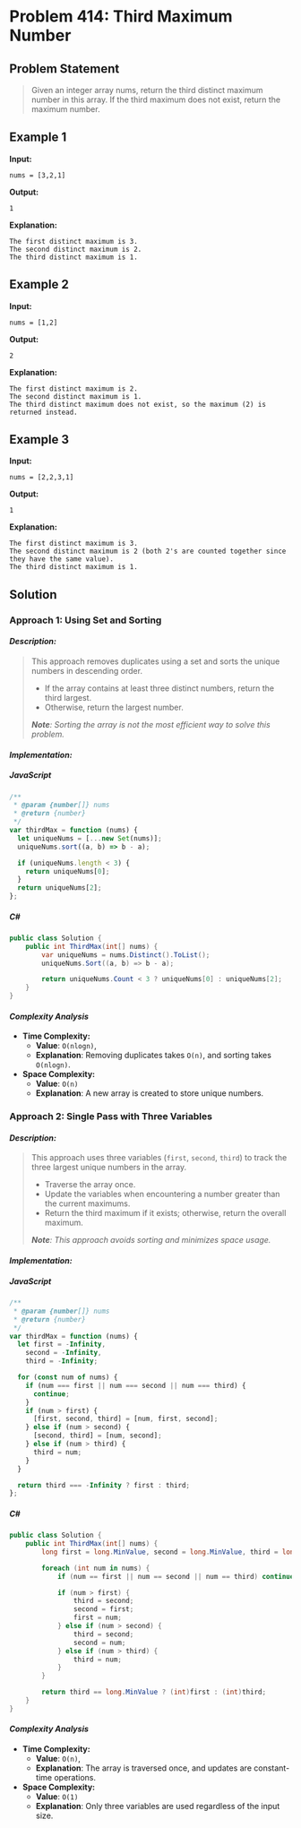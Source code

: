 # Problem 414: Third Maximum Number

## Problem Statement

> Given an integer array nums, return the third distinct maximum number in this array. If the third maximum does not exist, return the maximum number.

## Example 1

**Input:**

```
nums = [3,2,1]
```

**Output:**

```
1
```

**Explanation:**

```
The first distinct maximum is 3.
The second distinct maximum is 2.
The third distinct maximum is 1.
```

## Example 2

**Input:**

```
nums = [1,2]
```

**Output:**

```
2
```

**Explanation:**

```
The first distinct maximum is 2.
The second distinct maximum is 1.
The third distinct maximum does not exist, so the maximum (2) is returned instead.
```

## Example 3

**Input:**

```
nums = [2,2,3,1]
```

**Output:**

```
1
```

**Explanation:**

```
The first distinct maximum is 3.
The second distinct maximum is 2 (both 2's are counted together since they have the same value).
The third distinct maximum is 1.
```

## Solution

### Approach 1: Using Set and Sorting

#### _Description:_

> This approach removes duplicates using a set and sorts the unique numbers in descending order.
>
> - If the array contains at least three distinct numbers, return the third largest.
> - Otherwise, return the largest number.
>
> ***Note**: Sorting the array is not the most efficient way to solve this problem.*

#### _Implementation:_

##### JavaScript

```javascript
/**
 * @param {number[]} nums
 * @return {number}
 */
var thirdMax = function (nums) {
  let uniqueNums = [...new Set(nums)];
  uniqueNums.sort((a, b) => b - a);

  if (uniqueNums.length < 3) {
    return uniqueNums[0];
  }
  return uniqueNums[2];
};
```

##### C#

```csharp
public class Solution {
    public int ThirdMax(int[] nums) {
        var uniqueNums = nums.Distinct().ToList();
        uniqueNums.Sort((a, b) => b - a);

        return uniqueNums.Count < 3 ? uniqueNums[0] : uniqueNums[2];
    }
}
```

#### _Complexity Analysis_

- **Time Complexity:**
  - **Value**: `O(nlogn)`,
  - **Explanation**: Removing duplicates takes
    `O(n)`, and sorting takes `O(nlogn)`.
- **Space Complexity:**
  - **Value**: `O(n)`
  - **Explanation**: A new array is created to store unique numbers.

### Approach 2: Single Pass with Three Variables

#### _Description:_

> This approach uses three variables (`first`, `second`, `third`) to track the three largest unique numbers in the array.
>
> - Traverse the array once.
> - Update the variables when encountering a number greater than the current maximums.
> - Return the third maximum if it exists; otherwise, return the overall maximum.
>
> ***Note**: This approach avoids sorting and minimizes space usage.*

#### _Implementation:_

##### JavaScript

```javascript
/**
 * @param {number[]} nums
 * @return {number}
 */
var thirdMax = function (nums) {
  let first = -Infinity,
    second = -Infinity,
    third = -Infinity;

  for (const num of nums) {
    if (num === first || num === second || num === third) {
      continue;
    }
    if (num > first) {
      [first, second, third] = [num, first, second];
    } else if (num > second) {
      [second, third] = [num, second];
    } else if (num > third) {
      third = num;
    }
  }

  return third === -Infinity ? first : third;
};
```

##### C#

```csharp
public class Solution {
    public int ThirdMax(int[] nums) {
        long first = long.MinValue, second = long.MinValue, third = long.MinValue;

        foreach (int num in nums) {
            if (num == first || num == second || num == third) continue;

            if (num > first) {
                third = second;
                second = first;
                first = num;
            } else if (num > second) {
                third = second;
                second = num;
            } else if (num > third) {
                third = num;
            }
        }

        return third == long.MinValue ? (int)first : (int)third;
    }
}
```

#### _Complexity Analysis_

- **Time Complexity:**
  - **Value**: `O(n)`,
  - **Explanation**: The array is traversed once, and updates are constant-time operations.
- **Space Complexity:**
  - **Value**: `O(1)`
  - **Explanation**: Only three variables are used regardless of the input size.
